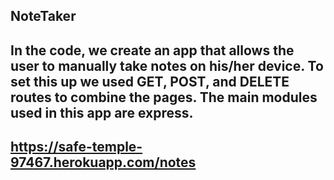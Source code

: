 ## NoteTaker

## In the code, we create an app that allows the user to manually take notes on his/her device. To set this up we used GET, POST, and DELETE routes to combine the pages. The main modules used in this app are express.

## https://safe-temple-97467.herokuapp.com/notes